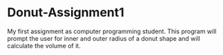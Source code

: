 # Donut-Assignment1
My first assignment as computer programming student. This program will prompt the user for inner and outer radius of a donut shape and will calculate the volume of it.
